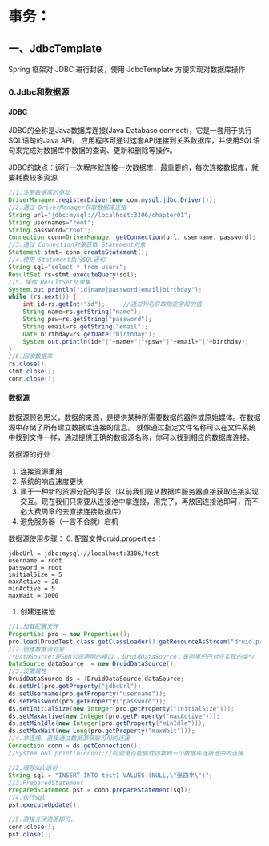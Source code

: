 # 事务：
## 一、JdbcTemplate
Spring 框架对 JDBC 进行封装，使用 JdbcTemplate 方便实现对数据库操作
### 0.Jdbc和数据源
#### JDBC
JDBC的全称是Java数据库连接(Java Database connect)，它是一套用于执行SQL语句的Java API。
应用程序可通过这套API连接到关系数据库，并使用SQL语句来完成对数据库中数据的查询、更新和删除等操作。

JDBC的缺点：运行一次程序就连接一次数据库，最重要的，每次连接数据库，就要耗费较多资源
```java
//1.注册数据库的驱动
DriverManager.registerDriver(new com.mysql.jdbc.Driver());
//2.通过 DriverManager获取数据库连接
String url="jdbc:mysql://localhost:3306/chapter01";
String usernames="root";
String password="root";
Connection conn=DriverManager.getConnection(url, username, password);
//3.通过 Connection对象获取 Statement对象
Statement stmt= conn.createStatement();
//4.使用 Statement执行SQL语句
String sql="select * from users";
ResultSet rs=stmt.executeQuery(sql);
//5、操作 ResultSet结果集
System.out.println("id|name|password|email|birthday");
while (rs.next()) {
    int id=rs.getInt("id");     //通过列名获取指定字段的值
    String name=rs.getString("name");
    String psw=rs.getString("password");
    String email=rs.getString("email");
    Date birthday=rs.getDate("birthday");
    System.out.println(id+"|"+name+"|"+psw+"|"+email+"|"+birthday); 
}
//6.回收数据库
rs.close();
stmt.close();
conn.close();
```
#### 数据源
数据源顾名思义，数据的来源，是提供某种所需要数据的器件或原始媒体。在数据源中存储了所有建立数据库连接的信息。
就像通过指定文件名称可以在文件系统中找到文件一样，通过提供正确的数据源名称，你可以找到相应的数据库连接。

数据源的好处：
1. 连接资源重用
2. 系统的响应速度更快
3. 属于一种新的资源分配的手段（以前我们是从数据库服务器直接获取连接实现交互。现在我们只需要从连接池中拿连接，用完了，再放回连接池即可，而不必大费周章的去直接连接数据库）
4. 避免服务器（一言不合就）宕机

数据源使用步骤：
0. 配置文件druid.properties：
```text
jdbcUrl = jdbc:mysql://localhost:3306/test
username = root
password = root
initialSize = 5
maxActive = 20
minActive = 5
maxWait = 3000
```
1. 创建连接池
```java
//1.加载配置文件
Properties pro = new Properties();
pro.load(DruidTest.class.getClassLoader().getResourceAsStream("druid.properties"));
//2.创建数据源对象
/*DataSource:是SUN公司声明的接口 。DruidDataSource：是阿里巴巴对应实现的类*/
DataSource dataSource  = new DruidDataSource();
//3.设置属性
DruidDataSource ds = (DruidDataSource)dataSource;
ds.setUrl(pro.getProperty("jdbcUrl"));
ds.setUsername(pro.getProperty("username"));
ds.setPassword(pro.getProperty("password"));
ds.setInitialSize(new Integer(pro.getProperty("initialSize")));
ds.setMaxActive(new Integer(pro.getProperty("maxActive")));
ds.setMinIdle(new Integer(pro.getProperty("minIdle")));
ds.setMaxWait(new Long(pro.getProperty("maxWait")));
//4.拿连接。直接通过数据源获取可用的连接
Connection conn = ds.getConnection();
//System.out.println(conn);//检验是否能够成功拿到一个数据库连接池中的连接
```

```java
//2.编写sql语句
String sql = "INSERT INTO test1 VALUES (NULL,\"张四丰\")";
//3.PreparedStatement
PreparedStatement pst = conn.prepareStatement(sql);
//4.执行sql
pst.executeUpdate();

//5.直接关闭资源即可，
conn.close();
pst.close();
```


